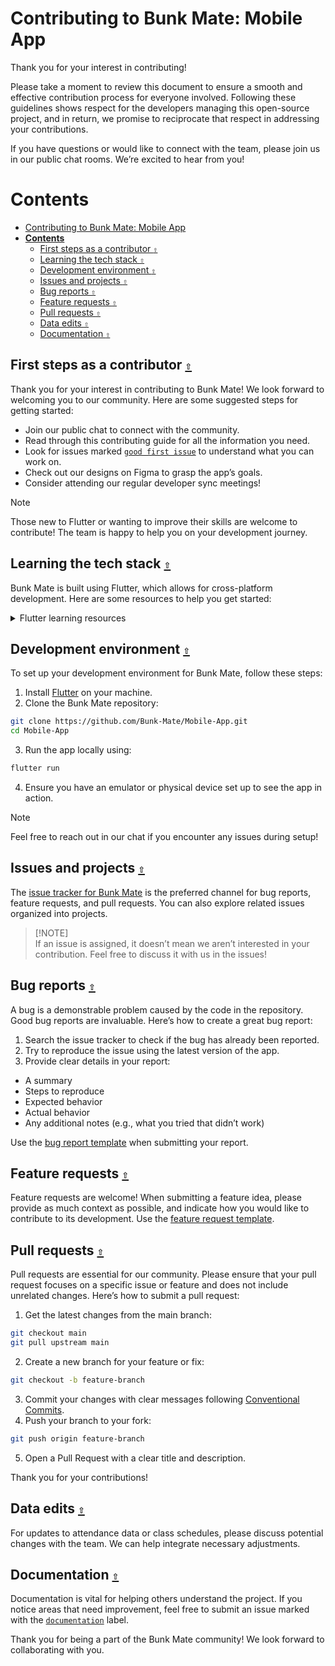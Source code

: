 # Contributing to Bunk Mate: Mobile App

Thank you for your interest in contributing!

Please take a moment to review this document to ensure a smooth and effective contribution process for everyone involved. Following these guidelines shows respect for the developers managing this open-source project, and in return, we promise to reciprocate that respect in addressing your contributions.

If you have questions or would like to connect with the team, please join us in our public chat rooms. We’re excited to hear from you!

<a id="contents"></a>

# **Contents**

- [Contributing to Bunk Mate: Mobile App](#contributing-to-bunk-mate-mobile-app)
- [**Contents**](#contents)
  - [First steps as a contributor `⇧`](#first-steps-as-a-contributor-)
  - [Learning the tech stack `⇧`](#learning-the-tech-stack-)
  - [Development environment `⇧`](#development-environment-)
  - [Issues and projects `⇧`](#issues-and-projects-)
  - [Bug reports `⇧`](#bug-reports-)
  - [Feature requests `⇧`](#feature-requests-)
  - [Pull requests `⇧`](#pull-requests-)
  - [Data edits `⇧`](#data-edits-)
  - [Documentation `⇧`](#documentation-)

<a id="first-steps"></a>

## First steps as a contributor [`⇧`](#contents)

Thank you for your interest in contributing to Bunk Mate! We look forward to welcoming you to our community. Here are some suggested steps for getting started:

- Join our public chat to connect with the community.
- Read through this contributing guide for all the information you need.
- Look for issues marked [`good first issue`](https://github.com/bunkmate-app/issues?q=is%3Aopen+is%3Aissue+label%3A%22good+first+issue%22) to understand what you can work on.
- Check out our designs on Figma to grasp the app’s goals.
- Consider attending our regular developer sync meetings!

> [!NOTE]
> Those new to Flutter or wanting to improve their skills are welcome to contribute! The team is happy to help you on your development journey.

<a id="learning-the-tech"></a>

## Learning the tech stack [`⇧`](#contents)

Bunk Mate is built using Flutter, which allows for cross-platform development. Here are some resources to help you get started:

<details><summary>Flutter learning resources</summary>
<p>

- [Flutter Documentation](https://flutter.dev/docs)
- [Flutter for Beginners](https://flutter.dev/docs/get-started/codelab)

</p>
</details>

<a id="dev-env"></a>

## Development environment [`⇧`](#contents)

To set up your development environment for Bunk Mate, follow these steps:

1. Install [Flutter](https://flutter.dev/docs/get-started/install) on your machine.
2. Clone the Bunk Mate repository:

```bash
git clone https://github.com/Bunk-Mate/Mobile-App.git
cd Mobile-App
```

3. Run the app locally using:

```bash
flutter run
```

4. Ensure you have an emulator or physical device set up to see the app in action.

> [!NOTE]
> Feel free to reach out in our chat if you encounter any issues during setup!

<a id="issues-projects"></a>

## Issues and projects [`⇧`](#contents)

The [issue tracker for Bunk Mate](https://github.com/Bunk-Mate/Mobile-App/issues) is the preferred channel for bug reports, feature requests, and pull requests. You can also explore related issues organized into projects.

> [!NOTE]\
> If an issue is assigned, it doesn’t mean we aren’t interested in your contribution. Feel free to discuss it with us in the issues!

<a id="bug-reports"></a>

## Bug reports [`⇧`](#contents)

A bug is a demonstrable problem caused by the code in the repository. Good bug reports are invaluable. Here’s how to create a great bug report:

1. Search the issue tracker to check if the bug has already been reported.
2. Try to reproduce the issue using the latest version of the app.
3. Provide clear details in your report:

- A summary
- Steps to reproduce
- Expected behavior
- Actual behavior
- Any additional notes (e.g., what you tried that didn’t work)

Use the [bug report template](https://github.com/Mobile-App/issues/new?template=bug_report.md) when submitting your report.

<a id="feature-requests"></a>

## Feature requests [`⇧`](#contents)

Feature requests are welcome! When submitting a feature idea, please provide as much context as possible, and indicate how you would like to contribute to its development. Use the [feature request template](https://github.com/Mobile-App/issues/new?template=feature_request.md).

<a id="pull-requests"></a>

## Pull requests [`⇧`](#contents)

Pull requests are essential for our community. Please ensure that your pull request focuses on a specific issue or feature and does not include unrelated changes. Here’s how to submit a pull request:

1. Get the latest changes from the main branch:

```bash
git checkout main
git pull upstream main
```

2. Create a new branch for your feature or fix:

```bash
git checkout -b feature-branch
```

3. Commit your changes with clear messages following [Conventional Commits](https://www.conventionalcommits.org).
4. Push your branch to your fork:

```bash
git push origin feature-branch
```

5. Open a Pull Request with a clear title and description.

Thank you for your contributions!

<a id="data-edits"></a>

## Data edits [`⇧`](#contents)

For updates to attendance data or class schedules, please discuss potential changes with the team. We can help integrate necessary adjustments.

<a id="documentation"></a>

## Documentation [`⇧`](#contents)

Documentation is vital for helping others understand the project. If you notice areas that need improvement, feel free to submit an issue marked with the [`documentation`](https://github.com/Mobile-App/issues?q=is%3Aopen+is%3Aissue+label%3Adocumentation) label.

Thank you for being a part of the Bunk Mate community! We look forward to collaborating with you.